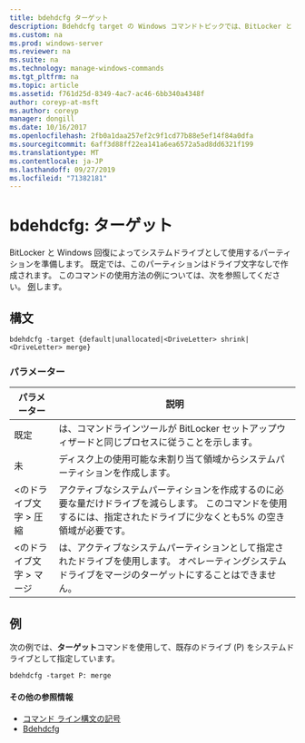 ```yaml
---
title: bdehdcfg ターゲット
description: Bdehdcfg target の Windows コマンドトピックでは、BitLocker と Windows 回復によってシステムドライブとして使用するパーティションを準備します。
ms.custom: na
ms.prod: windows-server
ms.reviewer: na
ms.suite: na
ms.technology: manage-windows-commands
ms.tgt_pltfrm: na
ms.topic: article
ms.assetid: f761d25d-8349-4ac7-ac46-6bb340a4348f
author: coreyp-at-msft
ms.author: coreyp
manager: dongill
ms.date: 10/16/2017
ms.openlocfilehash: 2fb0a1daa257ef2c9f1cd77b88e5ef14f84a0dfa
ms.sourcegitcommit: 6aff3d88ff22ea141a6ea6572a5ad8dd6321f199
ms.translationtype: MT
ms.contentlocale: ja-JP
ms.lasthandoff: 09/27/2019
ms.locfileid: "71382181"
---
```

# <a name="bdehdcfg-target"></a>bdehdcfg: ターゲット



BitLocker と Windows 回復によってシステムドライブとして使用するパーティションを準備します。 既定では、このパーティションはドライブ文字なしで作成されます。 このコマンドの使用方法の例については、次を参照してください。 [例](#BKMK_Examples)します。

## <a name="syntax"></a>構文

```
bdehdcfg -target {default|unallocated|<DriveLetter> shrink|<DriveLetter> merge}
```

### <a name="parameters"></a>パラメーター

|パラメーター|説明|
|---------|-----------|
|既定|は、コマンドラインツールが BitLocker セットアップウィザードと同じプロセスに従うことを示します。|
|未|ディスク上の使用可能な未割り当て領域からシステムパーティションを作成します。|
|\<のドライブ文字 > 圧縮|アクティブなシステムパーティションを作成するのに必要な量だけドライブを減らします。 このコマンドを使用するには、指定されたドライブに少なくとも5% の空き領域が必要です。|
|\<のドライブ文字 > マージ|は、アクティブなシステムパーティションとして指定されたドライブを使用します。 オペレーティングシステムドライブをマージのターゲットにすることはできません。|

## <a name="BKMK_Examples"></a>例

次の例では、**ターゲット**コマンドを使用して、既存のドライブ (P) をシステムドライブとして指定しています。
```
bdehdcfg -target P: merge
```

#### <a name="additional-references"></a>その他の参照情報

-   [コマンド ライン構文の記号](command-line-syntax-key.md)
-   [Bdehdcfg](bdehdcfg.md)